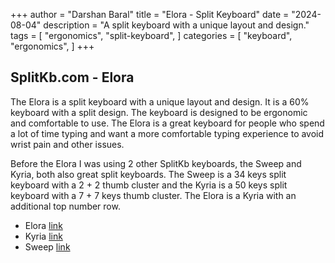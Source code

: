 +++
author = "Darshan Baral"
title = "Elora - Split Keyboard"
date = "2024-08-04"
description = "A split keyboard with a unique layout and design."
tags = [
    "ergonomics",
    "split-keyboard",
]
categories = [
    "keyboard",
    "ergonomics",
]
+++

## SplitKb.com - Elora

The Elora is a split keyboard with a unique layout and design. It is a 60% keyboard with a split design. The keyboard is designed to be ergonomic and comfortable to use. The Elora is a great keyboard for people who spend a lot of time typing and want a more comfortable typing experience to avoid wrist pain and other issues.

Before the Elora I was using 2 other SplitKb keyboards, the Sweep and Kyria, both also great split keyboards. The Sweep is a 34 keys split keyboard with a 2 + 2 thumb cluster and the Kyria is a 50 keys split keyboard with a 7 + 7 keys thumb cluster. The Elora is a Kyria with an additional top number row. 

* Elora [link](https://splitkb.com/products/elora)
* Kyria [link](https://splitkb.com/products/kyria-rev3)
* Sweep [link](https://splitkb.com/products/aurora-sweep)